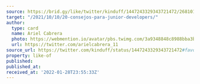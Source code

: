 ```yaml
---
source: https://brid.gy/like/twitter/kinduff/1447243329343721472/2681019420
target: "/2021/10/10/20-consejos-para-junior-developers/"
author:
  type: card
  name: Ariel Cabrera
  photo: https://webmention.io/avatar/pbs.twimg.com/3a9348848c8988bba3b672dfdd871f4cd5d0305b292532eacd94b4373c7b291b.jpg
  url: https://twitter.com/arielcabrera_11
source_url: https://twitter.com/kinduff/status/1447243329343721472#favorited-by-2681019420
property: like-of
published:
published_at:
received_at: '2022-01-28T23:55:33Z'
---
```


